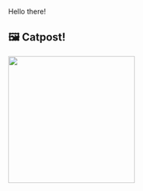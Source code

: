 Hello there!



## 🖼️ Catpost!

<sub>
    <img src="https://cdn2.thecatapi.com/images/mQCoacw9q.jpg" height="256">
</sub>

